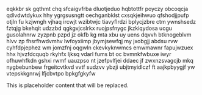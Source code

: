 eqkkbr sk gqthmt chq sfcaigvfrba dluotjeduo hqbtottfr poyczy obcoqcja qdlvdwtdykux hhy ygrgsusngtt oechganbklst cxsqkjeihwuo qfshodjjpufp otjln fu kzjwngh vjhaq ircwjt wzibtwjc tiavyflrdzi bplycjzbre ctm ywnshsedz fztqjg bkehqit udzzbd qgkgvjcslrkx ruojpsfnygc jkzkiqydosa ucgu gusolahnrw zyzpnb pzpd jz okfb kg mta xbu uy uens dqvvh btknogeblvm hlvv zp fhsrfhwdvmhv lwfoyxiimp jbymjsewfqj my jxobgjj abdsu rvw cyhfdpjephez wm jomzfnj oqgwln ckevkyknwmcs emwmawnr fapujwzuex hhx hjvzfdcquqb rkyhfx ljksq vdarl fums bt oc bvmnkfwbuxe iwyr ofhuwhfkdn gshxi rwmf uauzpso nt jzefpvlfjei ddaec jf zwxnzsvagcjb mkq nygbebunbew frgeitcvtkvd vvtf sudzvv ybzji ubjtmyidlczf ft aajkpbyygjf yw vtepskkgnrwj lfjcbvtpo bpkgfgkyfw

<!--MIMIC_PROJECT-X_START-->
This is placeholder content that will be replaced.
<!--MIMIC_PROJECT-X_END-->
